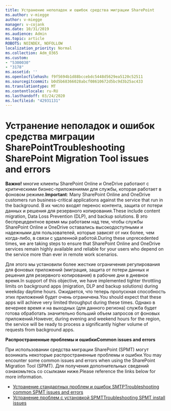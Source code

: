 ```yaml
---
title: Устранение неполадок и ошибок средства миграции SharePoint
ms.author: v-miegge
author: v-miegge
manager: v-cojank
ms.date: 10/31/2019
ms.audience: Admin
ms.topic: article
ROBOTS: NOINDEX, NOFOLLOW
localization_priority: Normal
ms.collection: Adm_O365
ms.custom:
- "5300030"
- "3178"
ms.assetid: ''
ms.openlocfilehash: f9f5694b1d88bccebdc5448d5629ea5120c52511
ms.sourcegitcommit: b0d5b68366028abcf08610672d5bc9d3b25ac433
ms.translationtype: MT
ms.contentlocale: ru-RU
ms.lasthandoff: 03/24/2020
ms.locfileid: "42931131"
---
```

# <a name="troubleshooting-sharepoint-migration-tool-issues-and-errors"></a><span data-ttu-id="b09a7-102">Устранение неполадок и ошибок средства миграции SharePoint</span><span class="sxs-lookup"><span data-stu-id="b09a7-102">Troubleshooting SharePoint Migration Tool issues and errors</span></span>

<span data-ttu-id="b09a7-103">**Важно!** многие клиенты SharePoint Online и OneDrive работают с критическими бизнес-приложениями для службы, которая работает в фоновом режиме.</span><span class="sxs-lookup"><span data-stu-id="b09a7-103">**Important**: Many SharePoint Online and OneDrive customers run business-critical applications against the service that run in the background.</span></span> <span data-ttu-id="b09a7-104">В их число входят перенос контента, защита от потери данных и решения для резервного копирования.</span><span class="sxs-lookup"><span data-stu-id="b09a7-104">These include content migration, Data Loss Prevention (DLP), and backup solutions.</span></span> <span data-ttu-id="b09a7-105">В это беспрецедентное время мы работаем над тем, чтобы службы SharePoint Online и OneDrive оставались высокодоступными и надежными для пользователей, которые зависят от них более, чем когда-либо, в связи с удаленной работой.</span><span class="sxs-lookup"><span data-stu-id="b09a7-105">During these unprecedented times, we are taking steps to ensure that SharePoint Online and OneDrive services remain highly available and reliable for your users who depend on the service more than ever in remote work scenarios.</span></span>

<span data-ttu-id="b09a7-106">Для этого мы установили более жесткие ограничения регулирования для фоновых приложений (миграция, защита от потери данных и решения для резервного копирования) в рабочие дни в дневное время.</span><span class="sxs-lookup"><span data-stu-id="b09a7-106">In support of this objective, we have implemented tighter throttling limits on background apps (migration, DLP and backup solutions) during weekday daytime hours.</span></span> <span data-ttu-id="b09a7-107">Ожидается, что теперь пропускная способность этих приложений будет очень ограничена.</span><span class="sxs-lookup"><span data-stu-id="b09a7-107">You should expect that these apps will achieve very limited throughput during these times.</span></span> <span data-ttu-id="b09a7-108">Однако в вечернее время и на выходных (для данного региона) служба будет готова обработать значительно больший объем запросов от фоновых приложений.</span><span class="sxs-lookup"><span data-stu-id="b09a7-108">However, during evening and weekend hours for the region, the service will be ready to process a significantly higher volume of requests from background apps.</span></span>

<span data-ttu-id="b09a7-109">**Распространенные проблемы и ошибки**</span><span class="sxs-lookup"><span data-stu-id="b09a7-109">**Common issues and errors**</span></span>

<span data-ttu-id="b09a7-110">При использовании средства миграции SharePoint (SPMT) могут возникать некоторые распространенные проблемы и ошибки.</span><span class="sxs-lookup"><span data-stu-id="b09a7-110">You may encounter some common issues and errors when using the SharePoint Migration Tool (SPMT).</span></span> <span data-ttu-id="b09a7-111">Для получения дополнительных сведений ознакомьтесь со ссылками ниже.</span><span class="sxs-lookup"><span data-stu-id="b09a7-111">Please reference the links below for more information.</span></span>

* [<span data-ttu-id="b09a7-112">Устранение стандартных проблем и ошибок SMTP</span><span class="sxs-lookup"><span data-stu-id="b09a7-112">Troubleshooting common SPMT issues and errors</span></span>](https://docs.microsoft.com/sharepointmigration/troubleshooting-common-spmt-issues)
* [<span data-ttu-id="b09a7-113">Устранение проблем с установкой SPMT</span><span class="sxs-lookup"><span data-stu-id="b09a7-113">Troubleshooting SPMT install issues</span></span>](https://docs.microsoft.com/sharepointmigration/spmt-install-issues)